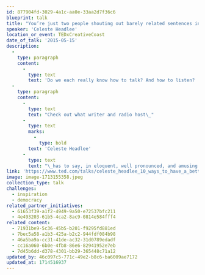 ```yaml
---
id: 877904fd-3029-4a1c-aa0e-33aa2d7f36c6
blueprint: talk
title: "You’re just two people shouting out barely related sentences in the same\_place."
speaker: 'Celeste Headlee'
location_or_event: TEDxCreativeCoast
date_of_talk: '2015-05-15'
description:
  -
    type: paragraph
    content:
      -
        type: text
        text: 'Do we each really know how to talk? And how to listen? '
  -
    type: paragraph
    content:
      -
        type: text
        text: "Check out what writer and radio host\_"
      -
        type: text
        marks:
          -
            type: bold
        text: 'Celeste Headlee'
      -
        type: text
        text: "\_has to say, in eloquent, well pronounced, and amusing tones, so deeply relevant to most every aspect of our\_lives.\_"
link: 'https://www.ted.com/talks/celeste_headlee_10_ways_to_have_a_better_conversation#t-173370'
image: image-1713155358.jpeg
collection_type: talk
challenges:
  - inspiration
  - democracy
related_partner_initiatives:
  - 61653f39-a1f2-4949-9a50-e72537bfc211
  - 4e493203-61b5-4ca2-8ac9-0814e584fff4
related_content:
  - 71931be9-5c36-45b5-b201-f9295fd881ed
  - 7bec5a58-a1b3-425a-b2c2-944fdf084b98
  - 46a5ba9a-cc31-41de-ac32-31d0789edadf
  - cc16a060-6b0e-4fb8-86e6-82941952e7eb
  - 7d45b6dd-d378-4301-bb29-365448c71a12
updated_by: 46c097c5-771c-49e2-b8c6-ba6009ae7172
updated_at: 1714516937
---
```

